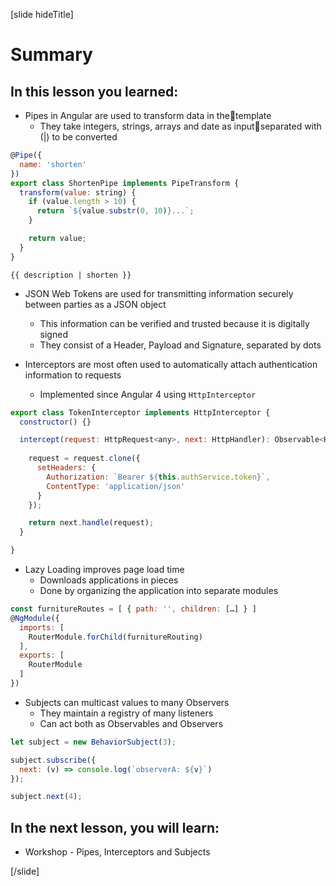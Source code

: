 [slide hideTitle]

# Summary

## In this lesson you learned:

- Pipes in Angular are used to transform data in thetemplate
  - They take integers, strings, arrays and date as inputseparated with \(|\) to be converted

```js
@Pipe({
  name: 'shorten'
})
export class ShortenPipe implements PipeTransform {
  transform(value: string) {
    if (value.length > 10) {
      return `${value.substr(0, 10)}...`; 
    }

    return value;
  }
}

```

`{{ description | shorten }}`


- JSON Web Tokens are used for transmitting information securely between parties as a JSON object
  - This information can be verified and trusted because it is digitally signed
  - They consist of a Header, Payload and Signature, separated by dots

- Interceptors are most often used to automatically attach authentication information to requests
  - Implemented since Angular 4 using `HttpInterceptor`

```js
export class TokenInterceptor implements HttpInterceptor {
  constructor() {}

  intercept(request: HttpRequest<any>, next: HttpHandler): Observable<HttpEvent<any>> {
 
    request = request.clone({
      setHeaders: {
        Authorization: `Bearer ${this.authService.token}`,
        ContentType: 'application/json'
      }
    });

    return next.handle(request);
  }

}

```

- Lazy Loading improves page load time
  - Downloads applications in pieces
  - Done by organizing the application into separate modules

```js
const furnitureRoutes = [ { path: '', children: […] } ]
@NgModule({
  imports: [
    RouterModule.forChild(furnitureRouting)
  ],
  exports: [
    RouterModule
  ]
})

```

- Subjects can multicast values to many Observers
  - They maintain a registry of many listeners
  - Can act both as Observables and Observers

```js
let subject = new BehaviorSubject(3);

subject.subscribe({
  next: (v) => console.log(`observerA: ${v}`)
});

subject.next(4);

```


## In the next lesson, you will learn:

- Workshop - Pipes, Interceptors and Subjects


[/slide]
